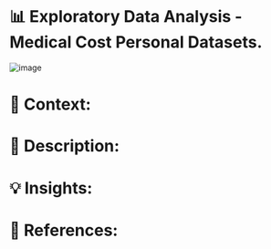 # 📊 Exploratory Data Analysis - Medical Cost Personal Datasets.

![image](https://github.com/user-attachments/assets/decff87c-23d3-40ed-b4c6-e1363578aa90)

# 📜 Context:



# 📖 Description:


# 💡 Insights:


# 📌 References:
